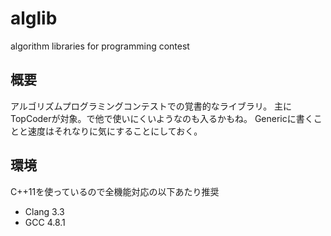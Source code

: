 alglib
======

algorithm libraries for programming contest

概要
----
アルゴリズムプログラミングコンテストでの覚書的なライブラリ。
主にTopCoderが対象。で他で使いにくいようなのも入るかもね。
Genericに書くことと速度はそれなりに気にすることにしておく。

環境
----
C++11を使っているので全機能対応の以下あたり推奨
- Clang 3.3
- GCC 4.8.1
